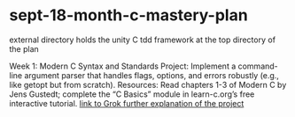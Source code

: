 # sept-18-month-c-mastery-plan

external directory holds the unity C tdd framework at the top directory of the plan

Week 1: Modern C Syntax and Standards
Project: Implement a command-line argument parser that handles flags, options, and errors robustly (e.g., like getopt but from scratch).
Resources: Read chapters 1-3 of Modern C by Jens Gustedt; complete the “C Basics” module in learn-c.org’s free interactive tutorial.
[link to Grok further explanation of the project](https://grok.com/share/c2hhcmQtMg%3D%3D_89851524-ade2-4383-968d-38c39574ed11)
